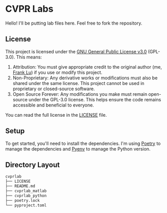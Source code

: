 # CVPR Labs
Hello! I'll be putting lab files here. Feel free to fork the repository.

## License
This project is licensed under the [GNU General Public License v3.0](https://www.gnu.org/licenses/gpl-3.0.en.html) (GPL-3.0). This means:
1.	Attribution: You must give appropriate credit to the original author (me, [Frank Lu](https://frankcholula.notion.site/)) if you use or modify this project.
2.	Non-Proprietary: Any derivative works or modifications must also be shared under the same license. This project cannot be used in proprietary or closed-source software.
3.	Open Source Forever: Any modifications you make must remain open-source under the GPL-3.0 license. This helps ensure the code remains accessible and beneficial to everyone.

You can read the full license in the [LICENSE](LICENSE) file.
## Setup
To get started, you'll need to install the dependencies. I'm using [Poetry](https://python-poetry.org/) to manage the dependencies and [Pyenv](https://github.com/pyenv/pyenv) to manage the Python version.

## Directory Layout
```bash
cvprlab
├── LICENSE
├── README.md
├── cvprlab_matlab
├── cvprlab_python
├── poetry.lock
└── pyproject.toml
```
